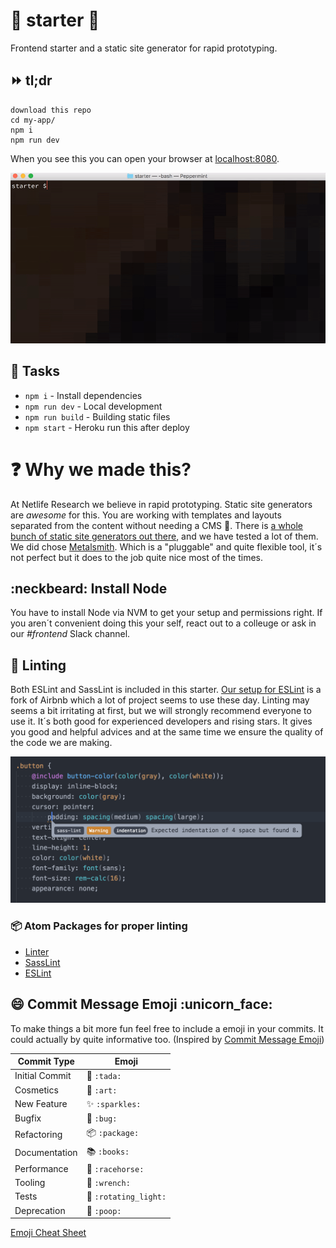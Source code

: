 # :green_heart: starter :green_heart:
Frontend starter and a static site generator for rapid prototyping.

## :fast_forward: tl;dr
```
download this repo
cd my-app/
npm i
npm run dev
```

When you see this you can open your browser at [localhost:8080](http://localhost:8080).

![Alt text](/docs/start.gif?raw=true "Linting")

## :muscle: Tasks
* `npm i` - Install dependencies
* `npm run dev` - Local development
* `npm run build` - Building static files
* `npm start` - Heroku run this after deploy

# :question: Why we made this?
At Netlife Research we believe in rapid prototyping. Static site generators are _awesome_ for this. You are working with templates and layouts separated from the content without needing a CMS :metal:. There is [a whole bunch of static site generators out there](https://staticgen.com), and we have tested a lot of them. We did chose [Metalsmith](http://www.metalsmith.io/). Which is a "pluggable" and quite flexible tool, it´s not perfect but it does to the job quite nice most of the times.

## :neckbeard: Install Node
You have to install Node via NVM to get your setup and permissions right. If you aren´t convenient doing this your self, react out to a colleuge or ask in our *#frontend* Slack channel.

## :fork_and_knife: Linting
Both ESLint and SassLint is included in this starter. [Our setup for ESLint](https://github.com/netliferesearch/eslint-config-netliferesearch) is a fork of Airbnb which a lot of project seems to use these day. Linting may seems a bit irritating at first, but we will strongly recommend everyone to use it. It´s both good for experienced developers and rising stars. It gives you good and helpful advices and at the same time we ensure the quality of the code we are making.

![Alt text](/docs/linting.png?raw=true "Linting")

### :package: Atom Packages for proper linting
* [Linter](https://atom.io/packages/linter)
* [SassLint](https://atom.io/packages/linter-sass-lint)
* [ESLint](https://atom.io/packages/linter-eslint)

## :smile: Commit Message Emoji :unicorn_face:
To make things a bit more fun feel free to include a emoji in your commits. It could actually by quite informative too. (Inspired by [Commit Message Emoji](https://github.com/dannyfritz/commit-message-emoji))

Commit Type | Emoji
----------  | -------------
Initial Commit | :tada: `:tada:`
Cosmetics | :art: `:art:`
New Feature | :sparkles: `:sparkles:`
Bugfix | :bug: `:bug:`
Refactoring | :package: `:package:`
Documentation | :books: `:books:`
Performance | :racehorse: `:racehorse:`
Tooling | :wrench: `:wrench:`
Tests | :rotating_light: `:rotating_light:`
Deprecation | :poop: `:poop:`

[Emoji Cheat Sheet](http://www.webpagefx.com/tools/emoji-cheat-sheet/)
